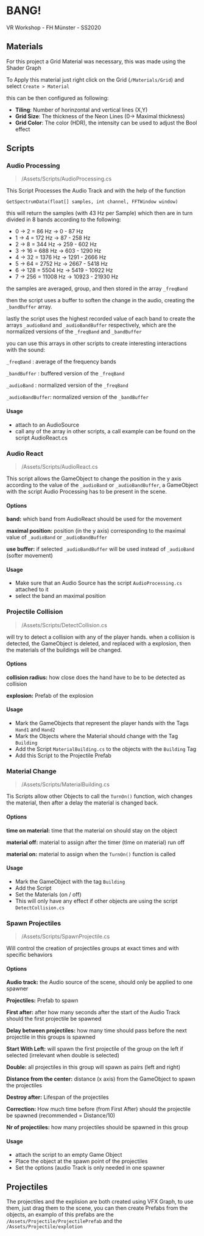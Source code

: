 # BANG!

VR Workshop - FH Münster - SS2020

## Materials

For this project a Grid Material was necessary, this was made using the Shader Graph

To Apply this material just right click on the Grid (`/Materials/Grid`) and select `Create > Material`

this can be then configured as following:

- **Tiling**: Number of horinzontal and vertical lines (X,Y)
- **Grid Size**: The thickness of the Neon Lines (0-> Maximal thickness)
- **Grid Color**: The color (HDR), the intensity can be used to adjust the Bool effect

## Scripts

### Audio Processing

> /Assets/Scripts/AudioProcessing.cs

This Script Processes the Audio Track and with the help of the function

`GetSpectrumData(float[] samples, int channel, FFTWindow window)`

this will return the samples (with 43 Hz per Sample) which then are in turn divided in 8 bands according to the following:

- 0 -> 2 = 86 Hz -> 0 - 87 Hz
- 1 -> 4 = 172 Hz -> 87 - 258 Hz
- 2 -> 8 = 344 Hz -> 259 - 602 Hz
- 3 -> 16 = 688 Hz -> 603 - 1290 Hz
- 4 -> 32 = 1376 Hz -> 1291 - 2666 Hz
- 5 -> 64 = 2752 Hz -> 2667 - 5418 Hz
- 6 -> 128 = 5504 Hz -> 5419 - 10922 Hz
- 7 -> 256 = 11008 Hz -> 10923 - 21930 Hz

the samples are averaged, group, and then stored in the array `_freqBand`

then the script uses a buffer to soften the change in the audio, creating the `_bandBuffer` array.

lastly the script uses the highest recorded value of each band to create the arrays `_audioBand` and `_audioBandBuffer` respectively, which are the normalized versions of the `_freqBand` and `_bandBuffer`

you can use this arrays in other scripts to create interesting interactions with the sound:

`_freqBand` : average of the frequency bands

`_bandBuffer` : buffered version of the `_freqBand`

`_audioBand` : normalized version of the `_freqBand`

`_audioBandBuffer`: normalized version of the `_bandBuffer`

#### Usage

- attach to an AudioSource
- call any of the array in other scripts, a call example can be found on the script AudioReact.cs

### Audio React

> /Assets/Scripts/AudioReact.cs

This script allows the GameObject to change the position in the y axis according to the value of the `_audioBand` or `_audioBandBuffer`, a GameObject with the script Audio Processing has to be present in the scene.

#### Options

**band:** which band from AudioReact should be used for the movement

**maximal position:** position (in the y axis) corresponding to the maximal value of `_audioBand` or `_audioBandBuffer`

**use buffer:** if selected `_audioBandBuffer` will be used instead of `_audioBand` (softer movement)

#### Usage

- Make sure that an Audio Source has the script `AudioProcessing.cs` attached to it
- select the band an maximal position

### Projectile Collision

> /Assets/Scripts/DetectCollision.cs

will try to detect a collision with any of the player hands. when a collision is detected, the GameObject is deleted, and replaced with a explosion, then the materials of the buildings will be changed.

#### Options

**collision radius:** how close does the hand have to be to be detected as collision

**explosion:** Prefab of the explosion

#### Usage

- Mark the GameObjects that represent the player hands with the Tags `Hand1` and `Hand2`
- Mark the Objects where the Material should change with the Tag `Building`
- Add the Script `MaterialBuilding.cs` to the objects with the `Building` Tag
- Add this Script to the Projectile Prefab

### Material Change

> /Assets/Scripts/MaterialBuilding.cs

Tis Scripts allow other Objects to call the `TurnOn()` function, wich changes the material, then after a delay the material is changed back.

#### Options

**time on material:** time that the material on should stay on the object

**material off:** material to assign after the timer (time on material) run off

**material on:** material to assign when the `TurnOn()` function is called

#### Usage

- Mark the GameObject with the tag `Building`
- Add the Script
- Set the Materials (on / off)
- This will only have any effect if other objects are using the script `DetectCollision.cs`

### Spawn Projectiles

> /Assets/Scripts/SpawnProjectile.cs

Will control the creation of projectiles groups at exact times and with specific behaviors

#### Options

**Audio track:** the Audio source of the scene, should only be applied to one spawner

**Projectiles:** Prefab to spawn

**First after:** after how many seconds after the start of the Audio Track should the first projectile be spawned

**Delay between projectiles:** how many time should pass before the next projectile in this groups is spawned

**Start With Left:** will spawn the first projectile of the group on the left if selected (irrelevant when double is selected)

**Double:** all projectiles in this group will spawn as pairs (left and right)

**Distance from the center:** distance (x axis) from the GameObject to spawn the projectiles

**Destroy after:** Lifespan of the projectiles

**Correction:** How much time before (from First After) should the projectile be spawned (recommended = Distance/10)

**Nr of projectiles:** how many projectiles should be spawned in this group

#### Usage

- attach the script to an empty Game Object
- Place the object at the spawn point of the projectiles
- Set the options (audio Track is only needed in one spawner

## Projectiles
The projectiles and the explision are both created using VFX Graph, to use them, just drag them to the scene, you can then create Prefabs from the objects, an examplo of this prefabs are the `/Assets/Projectile/ProjectilePrefab` and the `/Assets/Projectile/explotion`
